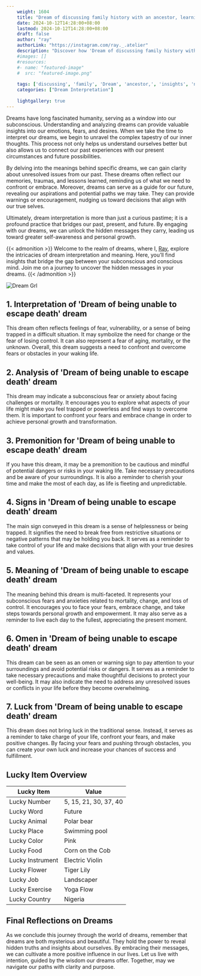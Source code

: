 ```yaml
---
    weight: 1604
    title: "Dream of discussing family history with an ancestor, learning new insights."  # Assuming 'title' column exists
    date: 2024-10-12T14:28:00+08:00
    lastmod: 2024-10-12T14:28:00+08:00
    draft: false
    author: "ray"
    authorLink: "https://instagram.com/ray._.atelier"
    description: "Discover how 'Dream of discussing family history with an ancestor, learning new insights.' can interpret your future and uncover its significant meanings in your life."
    #images: []
    #resources:
    #- name: "featured-image"
    #  src: "featured-image.png"
    
    tags: ['discussing', 'family', 'Dream', 'ancestor,', 'insights', 'new', 'learning', 'history', 'an']
    categories: ["Dream Interpretation"]
    
    lightgallery: true
---
```

    
Dreams have long fascinated humanity, serving as a window into our subconscious. Understanding and analyzing dreams can provide valuable insights into our emotions, fears, and desires. When we take the time to interpret our dreams, we begin to unravel the complex tapestry of our inner thoughts. This process not only helps us understand ourselves better but also allows us to connect our past experiences with our present circumstances and future possibilities.

By delving into the meanings behind specific dreams, we can gain clarity about unresolved issues from our past. These dreams often reflect our memories, traumas, and lessons learned, reminding us of what we need to confront or embrace. Moreover, dreams can serve as a guide for our future, revealing our aspirations and potential paths we may take. They can provide warnings or encouragement, nudging us toward decisions that align with our true selves.

Ultimately, dream interpretation is more than just a curious pastime; it is a profound practice that bridges our past, present, and future. By engaging with our dreams, we can unlock the hidden messages they carry, leading us toward greater self-awareness and personal growth.

{{< admonition >}}
Welcome to the realm of dreams, where I, [Ray](https://instagram.com/ray._.atelier), explore the intricacies of dream interpretation and meaning. Here, you’ll find insights that bridge the gap between your subconscious and conscious mind. Join me on a journey to uncover the hidden messages in your dreams.
{{< /admonition >}}

![Dream Grl](https://cdn.pixabay.com/photo/2017/11/02/03/35/gothic-2910057_1280.jpg "Dream Grl")

## 1. Interpretation of 'Dream of being unable to escape death' dream
 This dream often reflects feelings of fear, vulnerability, or a sense of being trapped in a difficult situation. It may symbolize the need for change or the fear of losing control. It can also represent a fear of aging, mortality, or the unknown. Overall, this dream suggests a need to confront and overcome fears or obstacles in your waking life.

## 2. Analysis of 'Dream of being unable to escape death' dream
 This dream may indicate a subconscious fear or anxiety about facing challenges or mortality. It encourages you to explore what aspects of your life might make you feel trapped or powerless and find ways to overcome them. It is important to confront your fears and embrace change in order to achieve personal growth and transformation.

## 3. Premonition for 'Dream of being unable to escape death' dream
 If you have this dream, it may be a premonition to be cautious and mindful of potential dangers or risks in your waking life. Take necessary precautions and be aware of your surroundings. It is also a reminder to cherish your time and make the most of each day, as life is fleeting and unpredictable.

## 4. Signs in 'Dream of being unable to escape death' dream
 The main sign conveyed in this dream is a sense of helplessness or being trapped. It signifies the need to break free from restrictive situations or negative patterns that may be holding you back. It serves as a reminder to take control of your life and make decisions that align with your true desires and values.

## 5. Meaning of 'Dream of being unable to escape death' dream
 The meaning behind this dream is multi-faceted. It represents your subconscious fears and anxieties related to mortality, change, and loss of control. It encourages you to face your fears, embrace change, and take steps towards personal growth and empowerment. It may also serve as a reminder to live each day to the fullest, appreciating the present moment.

## 6. Omen in 'Dream of being unable to escape death' dream
 This dream can be seen as an omen or warning sign to pay attention to your surroundings and avoid potential risks or dangers. It serves as a reminder to take necessary precautions and make thoughtful decisions to protect your well-being. It may also indicate the need to address any unresolved issues or conflicts in your life before they become overwhelming.

## 7. Luck from 'Dream of being unable to escape death' dream
 This dream does not bring luck in the traditional sense. Instead, it serves as a reminder to take charge of your life, confront your fears, and make positive changes. By facing your fears and pushing through obstacles, you can create your own luck and increase your chances of success and fulfillment.

## Lucky Item Overview
| Lucky Item          | Value              |
|---------------|--------------------|
| Lucky Number        | 5, 15, 21, 30, 37, 40  |
| Lucky Word          | Future |
| Lucky Animal        | Polar bear |
| Lucky Place         | Swimming pool     |
| Lucky Color         | Pink     |
| Lucky Food          | Corn on the Cob      |
| Lucky Instrument    | Electric Violin |
| Lucky Flower        | Tiger Lily    |
| Lucky Job           | Landscaper       |
| Lucky Exercise      | Yoga Flow  |
| Lucky Country       | Nigeria    |


##  Final Reflections on Dreams

As we conclude this journey through the world of dreams, remember that dreams are both mysterious and beautiful. They hold the power to reveal hidden truths and insights about ourselves. By embracing their messages, we can cultivate a more positive influence in our lives. Let us live with intention, guided by the wisdom our dreams offer. Together, may we navigate our paths with clarity and purpose.
